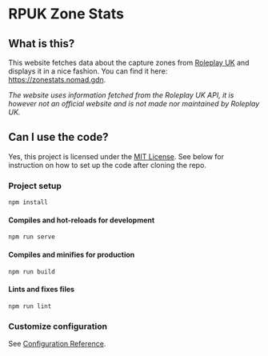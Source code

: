 # RPUK Zone Stats

## What is this?
This website fetches data about the capture zones from [Roleplay UK](https://roleplay.co.uk) and displays it in a nice fashion. You can find it here: <https://zonestats.nomad.gdn>.

*The website uses information fetched from the Roleplay UK API, it is however not an official website and is not made nor maintained by Roleplay UK.*

## Can I use the code?
Yes, this project is licensed under the [MIT License](./LICENSE). See below for instruction on how to set up the code after cloning the repo.

### Project setup
```
npm install
```

#### Compiles and hot-reloads for development
```
npm run serve
```

#### Compiles and minifies for production
```
npm run build
```

#### Lints and fixes files
```
npm run lint
```

### Customize configuration
See [Configuration Reference](https://cli.vuejs.org/config/).
